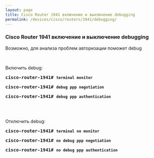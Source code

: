 ```yaml
---
layout: page
title: Cisco Router 1941 включение и выключение debugging
permalink: /devices/cisco/routers/1941/debugging/
---
```



### Cisco Router 1941 включение и выключение debugging

Возможно, для анализа проблем авторизации поможет debug

<br/>


Включить debug:

<pre>
<strong>cisco-router-1941# <code>terminal monitor </code></strong>
</pre>

<pre>
<strong>cisco-router-1941# <code>debug ppp negotiation</code></strong>
</pre>

<pre>
<strong>cisco-router-1941# <code>debug ppp authentication</code></strong>
</pre>


<br/><br/>


Отключить debug:

<pre>
<strong>cisco-router-1941# <code>terminal no monitor </code></strong>
</pre>

<pre>
<strong>cisco-router-1941# <code>no debug ppp negotiation</code></strong>
</pre>

<pre>
<strong>cisco-router-1941# <code>no debug ppp authentication</code></strong>
</pre>
